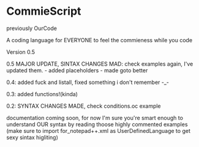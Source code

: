 # CommieScript
previously OurCode 

A coding language for EVERYONE to feel the commieness while you code

Version 0.5

0.5 MAJOR UPDATE, SINTAX CHANGES MAD: check examples again, I've updated them.
    - added placeholders
    - made goto better

0.4: added fuck and listall, fixed something i don't remember -_-

0.3: added functions!(kinda)

0.2: SYNTAX CHANGES MADE, check conditions.oc example

documentation coming soon, for now I'm sure you're smart enough to understand OUR syntax by reading thoose highly commented examples
(make sure to import for_notepad++.xml as UserDefinedLanguage to get sexy sintax higliting)
